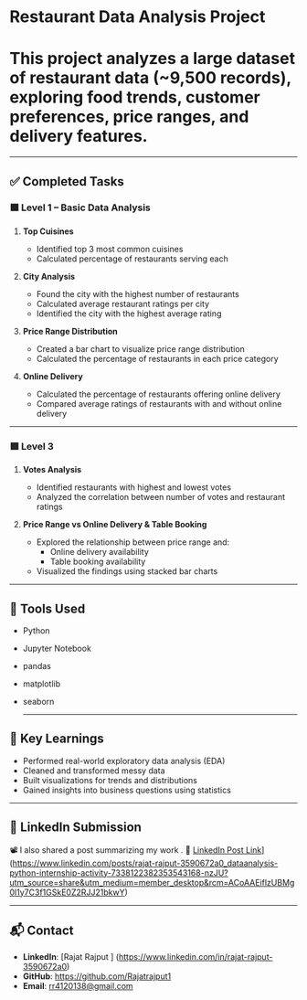 # Restaurant Data Analysis Project


# This project analyzes a large dataset of restaurant data (~9,500 records), exploring food trends, customer preferences, price ranges, and delivery features.

---

## ✅ Completed Tasks

### 🟩 Level 1 – Basic Data Analysis

1. **Top Cuisines**
   - Identified top 3 most common cuisines
   - Calculated percentage of restaurants serving each

2. **City Analysis**
   - Found the city with the highest number of restaurants
   - Calculated average restaurant ratings per city
   - Identified the city with the highest average rating

3. **Price Range Distribution**
   - Created a bar chart to visualize price range distribution
   - Calculated the percentage of restaurants in each price category

4. **Online Delivery**
   - Calculated the percentage of restaurants offering online delivery
   - Compared average ratings of restaurants with and without online delivery

---

### 🟥 Level 3 

1. **Votes Analysis**
   - Identified restaurants with highest and lowest votes
   - Analyzed the correlation between number of votes and restaurant ratings

2. **Price Range vs Online Delivery & Table Booking**
   - Explored the relationship between price range and:
     - Online delivery availability
     - Table booking availability
   - Visualized the findings using stacked bar charts
---

## 🧰 Tools Used

- Python
- Jupyter Notebook
- pandas
- matplotlib
- seaborn

  ---

## 🎯 Key Learnings

- Performed real-world exploratory data analysis (EDA)
- Cleaned and transformed messy data
- Built visualizations for trends and distributions
- Gained insights into business questions using statistics

---

## 🔗 LinkedIn Submission

📽️ I also shared a post summarizing my work . 
🔗 [LinkedIn Post Link](#)] (https://www.linkedin.com/posts/rajat-rajput-3590672a0_dataanalysis-python-internship-activity-7338122382353543168-nzJU?utm_source=share&utm_medium=member_desktop&rcm=ACoAAEiflzUBMg0l1y7C3f1GSkE0Z2RJJ21bkwY)

---

## 📬 Contact

- **LinkedIn**: [Rajat Rajput ] (https://www.linkedin.com/in/rajat-rajput-3590672a0)
- **GitHub**: https://github.com/Rajatrajput1
- **Email**: rr4120138@gmail.com

